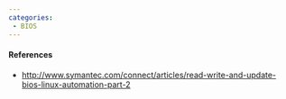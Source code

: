 ```yaml
---
categories:
 - BIOS
---
```

#### References

-   <http://www.symantec.com/connect/articles/read-write-and-update-bios-linux-automation-part-2>

